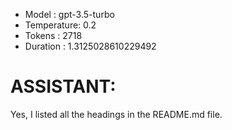 - Model      : gpt-3.5-turbo
- Temperature: 0.2
- Tokens     : 2718
- Duration   : 1.3125028610229492


# ASSISTANT:
Yes, I listed all the headings in the README.md file.

